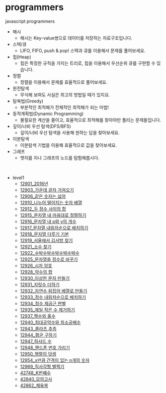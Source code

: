 # programmers
 javascript programmers

* 해시
  * 해시는 Key-value쌍으로 데이터를 저장하는 자료구조입니다.
* 스택/큐
  * LIFO, FIFO, push & pop! 스택과 큐를 이용해서 문제를 풀어보세요.
* 힙(Heap)
  * 힙은 특정한 규칙을 가지는 트리로, 힙을 이용해서 우선순위 큐를 구현할 수 있습니다.
* 정렬
  * 정렬을 이용해서 문제를 효율적으로 풀어보세요.
* 완전탐색
  * 무식해 보여도 사실은 최고의 방법일 때가 있지요.
* 탐욕법(Greedy)
  * 부분적인 최적해가 전체적인 최적해가 되는 마법!
* 동적계획법(Dynamic Programming)
  * 불필요한 계산을 줄이고, 효율적으로 최적해를 찾아야만 풀리는 문제들입니다.
* 깊이/너비 우선 탐색(DFS/BFS)
  * 깊이/너비 우선 탐색을 사용해 원하는 답을 찾아보세요.
* 이분탐색
  * 이분탐색 기법을 이용해 효율적으로 값을 찾아보세요.
* 그래프
  * 엣지를 지나 그래프의 노드를 탐험해봅시다.

<br>

* level1
  * [12901_2016년](https://github.com/Re120c03/programmers/blob/master/level1/12901_2016%EB%85%84.js)
  * [12903_가운데 글자 가져오기](https://github.com/Re120c03/programmers/blob/master/level1/12903_%EA%B0%80%EC%9A%B4%EB%8D%B0%20%EA%B8%80%EC%9E%90%20%EA%B0%80%EC%A0%B8%EC%98%A4%EA%B8%B0.js)
  * [12906_같은 숫자는 싫어](https://github.com/Re120c03/programmers/blob/master/level1/12906_%EA%B0%99%EC%9D%80%20%EC%88%AB%EC%9E%90%EB%8A%94%20%EC%8B%AB%EC%96%B4.js)
  * [12910_나누어 떨어지는 숫자 배열](https://github.com/Re120c03/programmers/blob/master/level1/12910_%EB%82%98%EB%88%84%EC%96%B4%20%EB%96%A8%EC%96%B4%EC%A7%80%EB%8A%94%20%EC%88%AB%EC%9E%90%20%EB%B0%B0%EC%97%B4.js)
  * [12912_두 정수 사이의 합](https://github.com/Re120c03/programmers/blob/master/level1/12912_%EB%91%90%20%EC%A0%95%EC%88%98%20%EC%82%AC%EC%9D%B4%EC%9D%98%20%ED%95%A9.js)
  * [12915_문자열 내 마음대로 정렬하기](https://github.com/Re120c03/programmers/blob/master/level1/12915_%EB%AC%B8%EC%9E%90%EC%97%B4%20%EB%82%B4%20%EB%A7%88%EC%9D%8C%EB%8C%80%EB%A1%9C%20%EC%A0%95%EB%A0%AC%ED%95%98%EA%B8%B0.js)
  * [12916_문자열 내 p와 y의 개수](https://github.com/Re120c03/programmers/blob/master/level1/12916_%EB%AC%B8%EC%9E%90%EC%97%B4%20%EB%82%B4%20p%EC%99%80%20y%EC%9D%98%20%EA%B0%9C%EC%88%98.js)
  * [12917_문자열 내림차순으로 배치하기](https://github.com/Re120c03/programmers/blob/master/level1/12917_%EB%AC%B8%EC%9E%90%EC%97%B4%20%EB%82%B4%EB%A6%BC%EC%B0%A8%EC%88%9C%EC%9C%BC%EB%A1%9C%20%EB%B0%B0%EC%B9%98%ED%95%98%EA%B8%B0.js)
  * [12918_문자열 다루기 기본](https://github.com/Re120c03/programmers/blob/master/level1/12918_%EB%AC%B8%EC%9E%90%EC%97%B4%20%EB%8B%A4%EB%A3%A8%EA%B8%B0%20%EA%B8%B0%EB%B3%B8.js)
  * [12919_서울에서 김서방 찾기](https://github.com/Re120c03/programmers/blob/master/level1/12919_%EC%84%9C%EC%9A%B8%EC%97%90%EC%84%9C%20%EA%B9%80%EC%84%9C%EB%B0%A9%20%EC%B0%BE%EA%B8%B0.js)
  * [12921_소수 찾기](https://github.com/Re120c03/programmers/blob/master/level1/12921_%EC%86%8C%EC%88%98%20%EC%B0%BE%EA%B8%B0.js)
  * [12922_수박수박수박수박수박수](https://github.com/Re120c03/programmers/blob/master/level1/12922_%EC%88%98%EB%B0%95%EC%88%98%EB%B0%95%EC%88%98%EB%B0%95%EC%88%98%EB%B0%95%EC%88%98%EB%B0%95%EC%88%98.js)
  * [12925_문자열을 정수로 바꾸기](https://github.com/Re120c03/programmers/blob/master/level1/12925_%EB%AC%B8%EC%9E%90%EC%97%B4%EC%9D%84%20%EC%A0%95%EC%88%98%EB%A1%9C%20%EB%B0%94%EA%BE%B8%EA%B8%B0.js)
  * [12926_시저 암호](https://github.com/Re120c03/programmers/blob/master/level1/12926_%EC%8B%9C%EC%A0%80%20%EC%95%94%ED%98%B8.js)
  * [12928_약수의 합](https://github.com/Re120c03/programmers/blob/master/level1/12928_%EC%95%BD%EC%88%98%EC%9D%98%20%ED%95%A9.js)
  * [12930_이상한 문자 만들기](https://github.com/Re120c03/programmers/blob/master/level1/12930_%EC%9D%B4%EC%83%81%ED%95%9C%20%EB%AC%B8%EC%9E%90%20%EB%A7%8C%EB%93%A4%EA%B8%B0.js)
  * [12931_자릿수 더하기](https://github.com/Re120c03/programmers/blob/master/level1/12931_%EC%9E%90%EB%A6%BF%EC%88%98%20%EB%8D%94%ED%95%98%EA%B8%B0.js)
  * [12932_자연수 뒤집어 배열로 만들기](https://github.com/Re120c03/programmers/blob/master/level1/12932_%EC%9E%90%EC%97%B0%EC%88%98%20%EB%92%A4%EC%A7%91%EC%96%B4%20%EB%B0%B0%EC%97%B4%EB%A1%9C%20%EB%A7%8C%EB%93%A4%EA%B8%B0.js)
  * [12933_정수 내림차순으로 배치하기](https://github.com/Re120c03/programmers/blob/master/level1/12933_%EC%A0%95%EC%88%98%20%EB%82%B4%EB%A6%BC%EC%B0%A8%EC%88%9C%EC%9C%BC%EB%A1%9C%20%EB%B0%B0%EC%B9%98%ED%95%98%EA%B8%B0.js)
  * [12934_정수 제곱근 판별](https://github.com/Re120c03/programmers/blob/master/level1/12934_%EC%A0%95%EC%88%98%20%EC%A0%9C%EA%B3%B1%EA%B7%BC%20%ED%8C%90%EB%B3%84.js)
  * [12935_제일 작은 수 제거하기](https://github.com/Re120c03/programmers/blob/master/level1/12935_%EC%A0%9C%EC%9D%BC%20%EC%9E%91%EC%9D%80%20%EC%88%98%20%EC%A0%9C%EA%B1%B0%ED%95%98%EA%B8%B0.js)
  * [12937_짝수와 홀수](https://github.com/Re120c03/programmers/blob/master/level1/12937_%EC%A7%9D%EC%88%98%EC%99%80%20%ED%99%80%EC%88%98.js)
  * [12940_최대공약수와 최소공배수](https://github.com/Re120c03/programmers/blob/master/level1/12940_%EC%B5%9C%EB%8C%80%EA%B3%B5%EC%95%BD%EC%88%98%EC%99%80%20%EC%B5%9C%EC%86%8C%EA%B3%B5%EB%B0%B0%EC%88%98.js)
  * [12943_콜라츠 추측](https://github.com/Re120c03/programmers/blob/master/level1/12943_%EC%BD%9C%EB%9D%BC%EC%B8%A0%20%EC%B6%94%EC%B8%A1.js)
  * [12944_평균 구하기](https://github.com/Re120c03/programmers/blob/master/level1/12944_%ED%8F%89%EA%B7%A0%20%EA%B5%AC%ED%95%98%EA%B8%B0.js)
  * [12947_하샤드 수](https://github.com/Re120c03/programmers/blob/master/level1/12947_%ED%95%98%EC%83%A4%EB%93%9C%20%EC%88%98.js)
  * [12948_핸드폰 번호 가리기](https://github.com/Re120c03/programmers/blob/master/level1/12948_%ED%95%B8%EB%93%9C%ED%8F%B0%20%EB%B2%88%ED%98%B8%20%EA%B0%80%EB%A6%AC%EA%B8%B0.js)
  * [12950_행렬의 덧셈](https://github.com/Re120c03/programmers/blob/master/level1/12950_%ED%96%89%EB%A0%AC%EC%9D%98%20%EB%8D%A7%EC%85%88.js)
  * [12954_x만큼 간격이 있는 n개의 숫자](https://github.com/Re120c03/programmers/blob/master/level1/12954_x%EB%A7%8C%ED%81%BC%20%EA%B0%84%EA%B2%A9%EC%9D%B4%20%EC%9E%88%EB%8A%94%20n%EA%B0%9C%EC%9D%98%20%EC%88%AB%EC%9E%90.js)
  * [12969_직사각형 별찍기](https://github.com/Re120c03/programmers/blob/master/level1/12969_%EC%A7%81%EC%82%AC%EA%B0%81%ED%98%95%20%EB%B3%84%EC%B0%8D%EA%B8%B0.js)
  * [42748_K번째수](https://github.com/Re120c03/programmers/blob/master/level1/42748_K%EB%B2%88%EC%A7%B8%EC%88%98.js)
  * [42840_모의고사](https://github.com/Re120c03/programmers/blob/master/level1/42840_%EB%AA%A8%EC%9D%98%EA%B3%A0%EC%82%AC.js)
  * [42862_체육복](https://github.com/Re120c03/programmers/blob/master/level1/42862_%EC%B2%B4%EC%9C%A1%EB%B3%B5.js)
